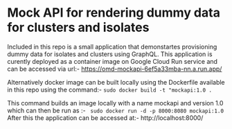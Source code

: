 # Mock API for rendering dummy data for clusters and isolates

Included in this repo is a small application that demonstartes provisioning dummy data for isolates and clusters using GraphQL.
This application is curently deployed as a container image on Google Cloud Run service and can be accessed via url:- https://omd-mockapi-6ef5a33mba-nn.a.run.app/

Alternatively docker image can be built locally using the Dockerfile available in this repo using the command:-
`sudo docker build -t "mockapi:1.0 .`

This command builds an image locally with a name mockapi and version 1.0 which can then be run as :- ` sudo docker run -d -p 8000:8080 mockapi:1.0`
After this the application can be accessed at:- http://localhost:8000/

